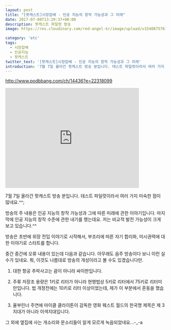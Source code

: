```yaml
---
layout: post
title: "[팟캐스트]시장잡배 - 인공 지능의 창작 가능성과 그 미래"
date: 2017-07-08T13:29:37+00:00
description: 팟캐스트 파일럿 방송
image: https://res.cloudinary.com/red-angel-kr/image/upload/v1540875761/blog_img/etc.jpg

category: 'etc'  
tags: 
  - 시장잡배
  - 인공지능
  - 팟캐스트
twitter_text: '[팟캐스트]시장잡배 - 인공 지능의 창작 가능성과 그 미래'
introduction: '7월 7일 올라간 팟캐스트 방송 분입니다. 테스트 파일럿이라서 여러 가지 미숙한 점이 많네요.^^;'
---
```


<http://www.podbbang.com/ch/14436?e=22318099>

<iframe width="420" height="315" src="http://red-angel.co.kr/hello-world" frameborder="0" allowfullscreen></iframe>

7월 7일 올라간 팟캐스트 방송 분입니다. 테스트 파일럿이라서 여러 가지 미숙한 점이 많네요.^^;
  
방송의 주 내용은 인공 지능의 창작 가능성과 그에 따른 미래에 관한 이야기입니다. 마지막에 인공 지능의 창작 수준에 관한 내기를 했는데요. 저는 비교적 발전 가능성이 크게 보고 있습니다.^^

방송은 초반에 위장 전입 이야기로 시작해서, 부조리에 따른 자기 합리화, 미시권력에 대한 이야기로 스타트를 합니다.

중간 중간에 오류 내용이 있는데 다음과 같습니다. 아무래도 음주 방송이다 보니 이런 실수가 있네요. 뭐, 이것도 나름대로 방송의 개성이라고 볼 수도 있겠습니다만.

1. 대한 항공 추락사고는 괌이 아니라 싸이판입니다.
  
2. 주류 저장조 용량은 1키로 리터가 아니라 현행법상 5키로 리터에서 75키로 리터미만입니다. 법 개정전에는 10키로 리터 이상이었는데, 제가 이 부분에서 혼동을 했습니다.
  
3. 율부린너 주연에 마이클 클라이튼이 감독한 영화 웨스트 월드의 한국명 제목은 제 3지대가 아니라 이색지대입니다. 

그 외에 옆집에 사는 개소리와 문소리들이 알게 모르게 녹음되었네요&#8230;-_-a
